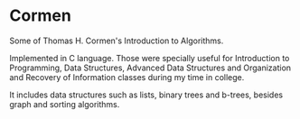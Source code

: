 # Cormen

Some of Thomas H. Cormen's Introduction to Algorithms. 

Implemented in C language. Those were specially useful for Introduction to Programming, Data Structures, Advanced Data Structures and Organization and Recovery of Information classes during my time in college.

It includes data structures such as lists, binary trees and b-trees, besides graph and sorting algorithms.
